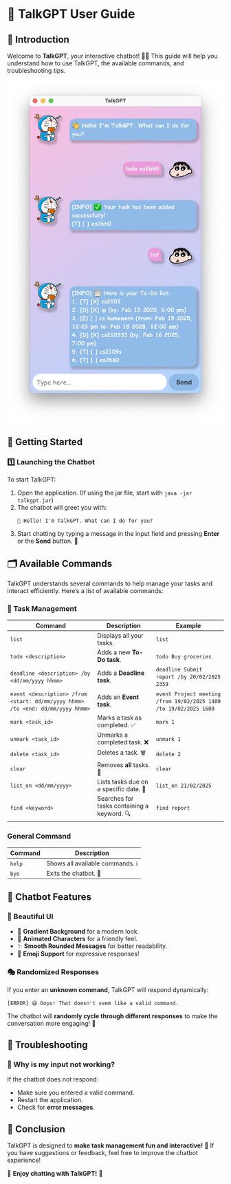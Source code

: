 # 📝 TalkGPT User Guide

## 📌 Introduction

Welcome to **TalkGPT**, your interactive chatbot! 🤖💬 This guide will help you understand how to use TalkGPT, the available commands, and troubleshooting tips.

![TalkGPT UI](Ui.png)

## 🚀 Getting Started

### **1️⃣ Launching the Chatbot**

To start TalkGPT:

1. Open the application. (If using the jar file, start with `java -jar talkgpt.jar`)
2. The chatbot will greet you with:
   ```
   👋 Hello! I'm TalkGPT. What can I do for you?
   ```
3. Start chatting by typing a message in the input field and pressing **Enter** or the **Send** button. 🚀

## 🗂️ Available Commands

TalkGPT understands several commands to help manage your tasks and interact efficiently. Here’s a list of available commands:

### **📝 Task Management**

| **Command**                                                                    | **Description**                             | **Example**                                                       |
|--------------------------------------------------------------------------------|---------------------------------------------|-------------------------------------------------------------------|
| `list`                                                                         | Displays all your tasks.                    | `list`                                                            |
| `todo <description>`                                                           | Adds a new **To-Do task**.                  | `todo Buy groceries`                                              |
| `deadline <description> /by <dd/mm/yyyy hhmm>`                                 | Adds a **Deadline task**.                   | `deadline Submit report /by 20/02/2025 2359`                      |
| `event <description> /from <start: dd/mm/yyyy hhmm> /to <end: dd/mm/yyyy hhmm>` | Adds an **Event task**.                     | `event Project meeting /from 19/02/2025 1400 /to 19/02/2025 1600` |
| `mark <task_id>`                                                               | Marks a task as completed. ✅                | `mark 1`                                                          |
| `unmark <task_id>`                                                             | Unmarks a completed task. ❌                 | `unmark 1`                                                        |
| `delete <task_id>`                                                             | Deletes a task. 🗑️                         | `delete 2`                                                        |
| `clear`                                                                        | Removes **all** tasks. 🚀                   | `clear`                                                           |
| `list_on <dd/mm/yyyy>`                                                         | Lists tasks due on a specific date. 📅      | `list_on 21/02/2025`                                              |
| `find <keyword>`                                                               | Searches for tasks containing a keyword. 🔍 | `find report`                                                     |


### **General Command**
| **Command** | **Description**                  |
| ----------- | -------------------------------- |
| `help`      | Shows all available commands. ℹ️ |
| `bye`       | Exits the chatbot. 👋            |

## 📸 Chatbot Features

### **🎨 Beautiful UI**

- 🌈 **Gradient Background** for a modern look.
- 🐶 **Animated Characters** for a friendly feel.
- ✨ **Smooth Rounded Messages** for better readability.
- 📸 **Emoji Support** for expressive responses!

### **🎭 Randomized Responses**

If you enter an **unknown command**, TalkGPT will respond dynamically:

```
[ERROR] 😅 Oops! That doesn't seem like a valid command.
```

The chatbot will **randomly cycle through different responses** to make the conversation more engaging! 🎲

## 🔧 Troubleshooting

### **🛑 Why is my input not working?**

If the chatbot does not respond:

- Make sure you entered a valid command.
- Restart the application.
- Check for **error messages**.

## 🎯 Conclusion

TalkGPT is designed to **make task management fun and interactive!** 🎉 If you have suggestions or feedback, feel free to improve the chatbot experience!

👋 **Enjoy chatting with TalkGPT!** 🚀
